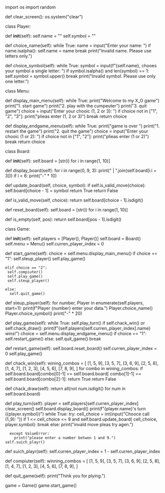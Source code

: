import os
import random

def clear_screen():
  os.system("clear")

class Player:

  def __init__(self):
    self.name = ""
    self.symbol = ""

  def choice_name(self):
    while True:
      name = input("Enter your name: ")
      if name.isalpha():
        self.name = name
        break
      print("Invalid name. Please use letters only.")

  def choice_symbol(self):
    while True:
      symbol = input(f"{self.name}, chooes your symbol a single letter: ")
      if symbol.isalpha() and len(symbol) == 1:
        self.symbol = symbol.upper()
        break
      print("Invalid symbol. Please use only one letter.")

class Menu:

  def display_main_menu(self):
    while True:
      print("Welcome to my X_O game")
      print("1. start game")
      print("2. play with the cumpeuter")
      print("3. quit game")
      choice = input("Enter your chooic (1, 2 or 3): ")
      if choice not in ["1", "2", "3"]:
        print("plieas enter (1, 2 or 3)")
      break
    return choice

  def display_endgame_menu(self):
    while True:
      print("game is over ")
      print("1. restart the game")
      print("2. quit the game")
      choice = input("Enter your chooic (1 or 2): ")
      if choice not in ["1", "2"]:
        print("plieas enter (1 or 2)")
      break
    return choice

class Board:

  def __init__(self):
    self.board = [str(i) for i in range(1, 10)]

  def display_board(self):
    for i in range(0, 9, 3):
      print(" | ".join(self.board[i:i + 3]))
      if i < 6:
        print("-" * 10)

  def update_board(self, choice, symbol):
    if self.is_valid_move(choice):
      self.board[choice - 1] = symbol
      return True
    return False

  def is_valid_move(self, choice):
    return self.board[choice - 1].isdigit()

  def reset_board(self):
    self.board = [str(i) for i in range(1, 10)]

  def is_empty(self, pos):
   return self.board[pos - 1].isdigit()


class Game:

  def __init__(self):
    self.players = [Player(), Player()]
    self.board = Board()
    self.menu = Menu()
    self.curren_player_index = 0

  def start_game(self):
    choice = self.menu.display_main_menu()
    if choice == "1":
      self.steup_player()
      self.play_game()

    elif choice == "2":
     self.compiuter()
     self.play_game()
     self.steup_player()
    
    else:
      self.quit_game()

  def steup_player(self):
    for number, Player in enumerate(self.players, start=1):
      print(f"Player {number} enter your data.")
      Player.choice_name()
      Player.choice_symbol()
      print("-" * 20)

  def play_game(self):
    while True:
      self.play_turn()
      if self.chack_win() or self.chack_draw():
        print(f"{self.players[self.curren_player_index].name} wins!")
        choice = self.menu.display_endgame_menu()
        if choice == "1":
          self.restart_game()
        else:
          self.quit_game()
          break

  def restart_game(self):
    self.board.reset_board()
    self.curren_player_index = 0
    self.play_game()

  def chack_win(self):
    wining_combos = [
        [1, 5, 9],
        [3, 5, 7],
        [3, 6, 9],
        [2, 5, 8],
        [1, 4, 7],
        [1, 2, 3],
        [4, 5, 6],
        [7, 8, 9],
    ]
    for combo in wining_combos:
      if self.board.board[combo[0]-1] == self.board.board[
          combo[1]-1] == self.board.board[combo[2]-1]:
        return True
    return False

  def chack_draw(self):
    return all(not num.isdigit() for num in self.board.board)

  def play_turn(self):
    player = self.players[self.curren_player_index]
    clear_screen()
    self.board.display_board()
    print(f"{player.name}'s turn ({player.symbol})")
    while True:
      try:
        cell_choice = int(input("Chooce call (1_9): "))
        if 1 <= cell_choice <= 9 and self.board.update_board(
            cell_choice, player.symbol):
          break
        else:
          print("invald move pleas try agen.")

      except ValueError:
        print("please enter a number betwen 1 and 9.")
    self.suich_playr()

  def suich_playr(self):
    self.curren_player_index = 1 - self.curren_player_index

  def compiuter(self):
    winning_combos = [
      [1, 5, 9],
      [3, 5, 7],
      [3, 6, 9],
      [2, 5, 8],
      [1, 4, 7],
      [1, 2, 3],
      [4, 5, 6],
      [7, 8, 9],
    ]

    
    

  def quit_game(self):
    print("Think you for plying.")

game = Game()
game.start_game()
